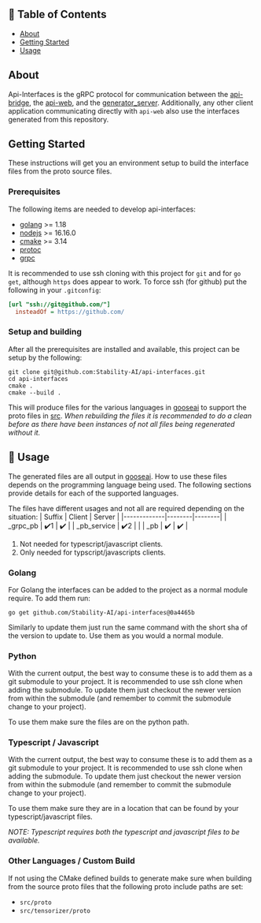 ## 📝 Table of Contents

- [About](#about)
- [Getting Started](#getting_started)
- [Usage](#usage)

## About <a name = "about"></a>

Api-Interfaces is the gRPC protocol for communication between the 
[api-bridge](https://github.com/Stability-AI/api-bridge), the [api-web](https://github.com/Stability-AI/api-web),
and the [generator_server](https://github.com/Stability-AI/generator_server). Additionally, any 
other client application communicating directly with `api-web` also use the interfaces generated 
from this repository.

## Getting Started <a name = "getting_started"></a>

These instructions will get you an environment setup to build the interface files from the proto source files.

### Prerequisites

The following items are needed to develop api-interfaces:
- [golang](https://go.dev/) >= 1.18
- [nodejs](https://nodejs.org/en/) >= 16.16.0
- [cmake](https://cmake.org/) >= 3.14
- [protoc](https://github.com/protocolbuffers/protobuf#protocol-compiler-installation)
- [grpc](https://grpc.io/)

It is recommended to use ssh cloning with this project for `git` and for `go get`, although `https` 
does appear to work.  To force ssh (for github) put the following in your `.gitconfig`:

```ini
[url "ssh://git@github.com/"]
  insteadOf = https://github.com/
```

### Setup and building

After all the prerequisites are installed and available, this project can be setup by the following:

```shell
git clone git@github.com:Stability-AI/api-interfaces.git
cd api-interfaces
cmake .
cmake --build .
```

This will produce files for the various languages in [gooseai](./gooseai) to support the proto 
files in [src](./src).  *When rebuilding the files it is recommended to do a clean before as there 
have been instances of not all files being regenerated without it.*

## 🎈 Usage <a name="usage"></a>

The generated files are all output in [gooseai](./gooseai).  How to use these files depends on the 
programming language being used.  The following sections provide details for each of the supported 
languages.

The files have different usages and not all are required depending on the situation:
| Suffix      | Client | Server |
|-------------|--------|--------|
| _grpc_pb    | ✔️1    | ✔️     |
| _pb_service | ✔️2    |        |
| _pb         | ✔️     | ✔️     |


1. Not needed for typescript/javascript clients.
2. Only needed for typscript/javascripts clients.


### Golang

For Golang the interfaces can be added to the project as a normal module require.  To add them run:

```shell
go get github.com/Stability-AI/api-interfaces@0a4465b
```

Similarly to update them just run the same command with the short sha of the version to update to. 
Use them as you would a normal module.

### Python

With the current output, the best way to consume these is to add them as a git submodule to your 
project.  It is recommended to use ssh clone when adding the submodule.  To update them just
checkout the newer version from within the submodule (and remember to commit the submodule change
to your project).

To use them make sure the files are on the python path.


### Typescript / Javascript

With the current output, the best way to consume these is to add them as a git submodule to your 
project.  It is recommended to use ssh clone when adding the submodule.  To update them just
checkout the newer version from within the submodule (and remember to commit the submodule change
to your project).

To use them make sure they are in a location that can be found by your typescript/javascript files.

*NOTE: Typescript requires both the typescript and javascript files to be available.*

### Other Languages / Custom Build

If not using the CMake defined builds to generate make sure when building from the source proto 
files that the following proto include paths are set:
- `src/proto`
- `src/tensorizer/proto`
